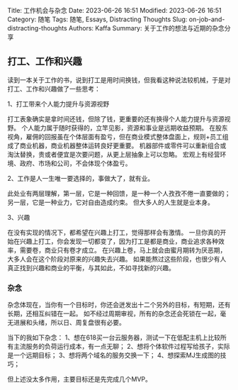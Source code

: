 Title: 工作机会与杂念
Date: 2023-06-26 16:51
Modified: 2023-06-26 16:51
Category: 随笔
Tags: 随笔, Essays, Distracting Thoughts
Slug: on-job-and-distracting-thoughts
Authors: Kaffa
Summary: 关于工作的想法与近期的杂念分享


## 打工、工作和兴趣

读到一本关于工作的书，说到打工是用时间换钱，但我看这种说法较机械，于是对打工、工作和兴趣做了一些思考：

1、打工带来个人能力提升与资源视野

打工表象确实是拿时间还钱，但除了钱，更重要的还有换得个人能力提升与资源视野。
个人能力属于随时获得的，立竿见影，资源和事业是远期收益预期。
在股东视角，雇佣的回报虽在个体层面有盈亏，但在商业模式整体盘面上，规则+员工组成了商业机器，商业机器整体运转良好更重要。
机器部件或零件可以重新组合或淘汰替换，贵或者便宜是次要问题，从更上层抽象上可以忽略。
宏观上有经营环境、政府、市场和公司，不会体现个体盈亏。

2、工作是人一生唯一要选择的，事做大了，就有业。

此处业有两层理解，第一层，它是一种回馈，是一种一个人孜孜不倦一直要做的；
另一层，它是一种业力，它对自由造成约束。
但大多人的人生就是业本身。

3、兴趣

在没有实现的情况下，都希望在兴趣上打工，觉得那样会有激情。
一旦你真的开始在兴趣上打工，你会发现一切都变了，因为打工是都是商业，商业追求各种效率，需要卷，商业只有卷才成立。
在兴趣上卷，马上就会由蜜月期转为厌恶期，大多人会在这个阶段对原来的兴趣失去兴趣。
如果能熬过这些阶段，也很少有人真正找到兴趣和商业的平衡，与其如此，不如寻找新的兴趣。

### 杂念

杂念体现在，当你有一个目标时，你还会迸发出十二个另外的目标，有短期，还有长期，还相互纠错在一起。
如不经过周期审视，所有的杂念还会死锁在一起，毫无进展和头绪，所以日、周复盘很有必要。

当下的我如下杂念：
1、想在618买一台云服务器，测试一下在低配主机上比较所有主流服务的负荷运行成本，有一点无聊；
2、想将个体软件过程写给孩子，实际是一个远期目标；
3、想将两个域名的服务交换一下；
4、想探索MJ生成图的技巧；

但上述没太多作用，主要目标还是先完成几个MVP。
